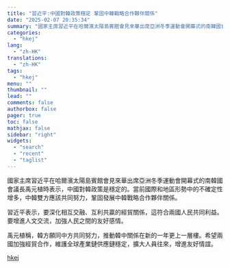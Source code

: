 ```yaml
---
title: "習近平:中國對韓政策穩定 鞏固中韓戰略合作夥伴關係"
date: "2025-02-07 20:35:34"
summary: "國家主席習近平在哈爾濱太陽島賓館會見來華出席亞洲冬季運動會開幕式的南韓國會議長禹元植時表示，中國對韓..."
categories:
  - "hkej"
lang:
  - "zh-HK"
translations:
  - "zh-HK"
tags:
  - "hkej"
menu: ""
thumbnail: ""
lead: ""
comments: false
authorbox: false
pager: true
toc: false
mathjax: false
sidebar: "right"
widgets:
  - "search"
  - "recent"
  - "taglist"
---
```


國家主席習近平在哈爾濱太陽島賓館會見來華出席亞洲冬季運動會開幕式的南韓國會議長禹元植時表示，中國對韓政策是穩定的。當前國際和地區形勢中的不確定性增多，中韓雙方應該共同努力，鞏固發展中韓戰略合作夥伴關係。

習近平表示，要深化相互交融、互利共贏的經貿關係，這符合兩國人民共同利益。要增進人文交流，加強人民之間的友好感情。

禹元植稱，韓方願同中方共同努力，推動韓中關係在新的一年更上一層樓。希望兩國加強經貿合作，維護全球產業鏈供應鏈穩定，擴大人員往來，增進友好情誼。

[hkej](https://www2.hkej.com/instantnews/current/article/3995596/%E7%BF%92%E8%BF%91%E5%B9%B3%3A%E4%B8%AD%E5%9C%8B%E5%B0%8D%E9%9F%93%E6%94%BF%E7%AD%96%E7%A9%A9%E5%AE%9A+%E9%9E%8F%E5%9B%BA%E4%B8%AD%E9%9F%93%E6%88%B0%E7%95%A5%E5%90%88%E4%BD%9C%E5%A4%A5%E4%BC%B4%E9%97%9C%E4%BF%82)
